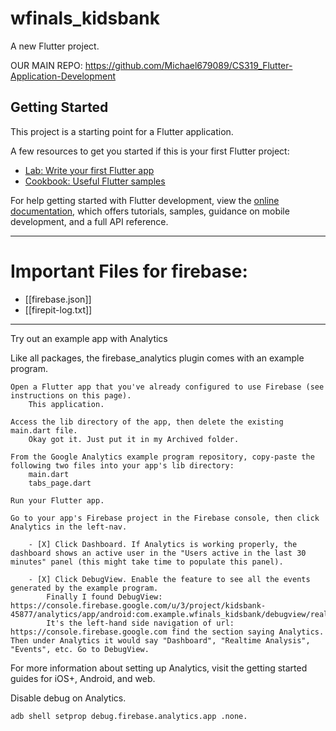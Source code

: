 # wfinals_kidsbank

A new Flutter project.

OUR MAIN REPO: https://github.com/Michael679089/CS319_Flutter-Application-Development

## Getting Started

This project is a starting point for a Flutter application.

A few resources to get you started if this is your first Flutter project:

- [Lab: Write your first Flutter app](https://docs.flutter.dev/get-started/codelab)
- [Cookbook: Useful Flutter samples](https://docs.flutter.dev/cookbook)

For help getting started with Flutter development, view the
[online documentation](https://docs.flutter.dev/), which offers tutorials,
samples, guidance on mobile development, and a full API reference.

----
# Important Files for firebase:
- [[firebase.json]]
- [[firepit-log.txt]]


-----

Try out an example app with Analytics

Like all packages, the firebase_analytics plugin comes with an example program.

    Open a Flutter app that you've already configured to use Firebase (see instructions on this page).
        This application.

    Access the lib directory of the app, then delete the existing main.dart file.
        Okay got it. Just put it in my Archived folder.

    From the Google Analytics example program repository, copy-paste the following two files into your app's lib directory:
        main.dart
        tabs_page.dart

    Run your Flutter app.

    Go to your app's Firebase project in the Firebase console, then click Analytics in the left-nav.

        - [X] Click Dashboard. If Analytics is working properly, the dashboard shows an active user in the "Users active in the last 30 minutes" panel (this might take time to populate this panel).

        - [X] Click DebugView. Enable the feature to see all the events generated by the example program.
            Finally I found DebugView: https://console.firebase.google.com/u/3/project/kidsbank-45877/analytics/app/android:com.example.wfinals_kidsbank/debugview/realtime~2Fdebugview%3Ffpn%3D545950721467
            It's the left-hand side navigation of url: https://console.firebase.google.com find the section saying Analytics. Then under Analytics it would say "Dashboard", "Realtime Analysis", "Events", etc. Go to DebugView.

For more information about setting up Analytics, visit the getting started guides for iOS+, Android, and web.

Disable debug on Analytics.
```terminal
adb shell setprop debug.firebase.analytics.app .none.
```